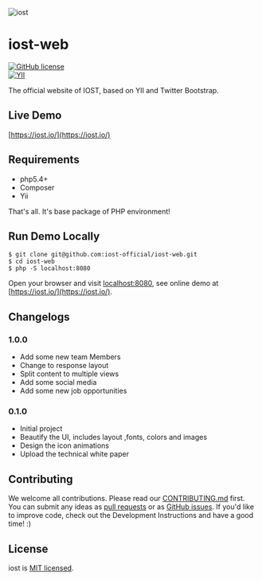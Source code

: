 ![iost](https://github.com/iost-official/iost-web/raw/master/webapp-test/ios_assets/img/logo.png)	
# iost-web
[![GitHub license](https://img.shields.io/badge/license-MIT-blue.svg)](https://github.com/iost-official/iost-web/blob/master/LICENSE)	
[![YII](https://img.shields.io/badge/yii-v1.1.7-green.svg)](https://github.com/yiisoft/yii)

The official website of IOST, based on YII and Twitter Bootstrap.

## Live Demo
[https://iost.io/](https://iost.io/)

## Requirements
* php5.4+
* Composer
* Yii

That's all. It's base package of PHP environment!

## Run Demo Locally
```
$ git clone git@github.com:iost-official/iost-web.git
$ cd iost-web
$ php -S localhost:8080
```
Open your browser and visit [localhost:8080](localhost:8080), see online demo at [https://iost.io/](https://iost.io/).
## Changelogs
### 1.0.0
* Add some new team Members
* Change to response layout
* Split content to multiple views
* Add some social media
* Add some new job opportunities

### 0.1.0
* Initial project 
* Beautify the UI, includes layout ,fonts, colors and images
* Design the icon animations
* Upload the technical white paper 


## Contributing
We welcome all contributions. Please read our [CONTRIBUTING.md](http://127.0.0.1:8001) first. You can submit any ideas as [pull requests](https://github.com/iost-official/iost-web/pulls) or as [GitHub issues](https://github.com/iost-official/iost-web/issues). If you'd like to improve code, check out the Development Instructions and have a good time! :)

## License

iost is [MIT licensed](https://github.com/iost-official/iost-web/issues).

